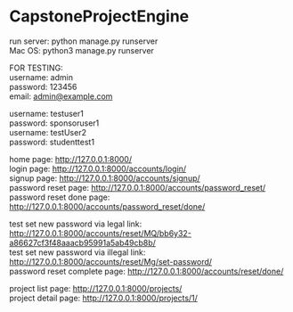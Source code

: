 # CapstoneProjectEngine

run server: python manage.py runserver<br/> 
Mac OS: python3 manage.py runserver<br/> 

FOR TESTING:<br/> 
username: admin<br/> 
password: 123456<br/> 
email: admin@example.com<br/> 

username: testuser1<br/>
password: sponsoruser1<br/>
username: testUser2<br/>
password: studenttest1<br/>

home page:  http://127.0.0.1:8000/<br/> 
login page: http://127.0.0.1:8000/accounts/login/<br/> 
signup page: http://127.0.0.1:8000/accounts/signup/<br/> 
password reset page: http://127.0.0.1:8000/accounts/password_reset/<br/> 
password reset done page: http://127.0.0.1:8000/accounts/password_reset/done/<br/> 

test set new password via legal link: http://127.0.0.1:8000/accounts/reset/MQ/bb6y32-a86627cf3f48aaacb95991a5ab49cb8b/<br/> 
test set new password via illegal link: http://127.0.0.1:8000/accounts/reset/Mg/set-password/<br/> 
password reset complete page: http://127.0.0.1:8000/accounts/reset/done/<br/> 

project list page: http://127.0.0.1:8000/projects/ <br/>
project detail page: http://127.0.0.1:8000/projects/1/ <br/>

